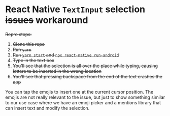 # React Native `TextInput` selection <s>issues</s> workaround

<s>
Repro steps:

1. Clone this repo
2. Run `yarn`
3. Run `yarn start` and `npx react-native run-android`
4. Type in the text box
5. You'll see that the selection is all over the place while typing, causing letters to be inserted in the wrong location
6. You'll see that pressing backspace from the end of the text crashes the app
   </s>

You can tap the emojis to insert one at the current cursor position. The emojis are not really relevant to the issue, but just to show something similar to our use case where we have an emoji picker and a mentions library that can insert text and modify the selection.
